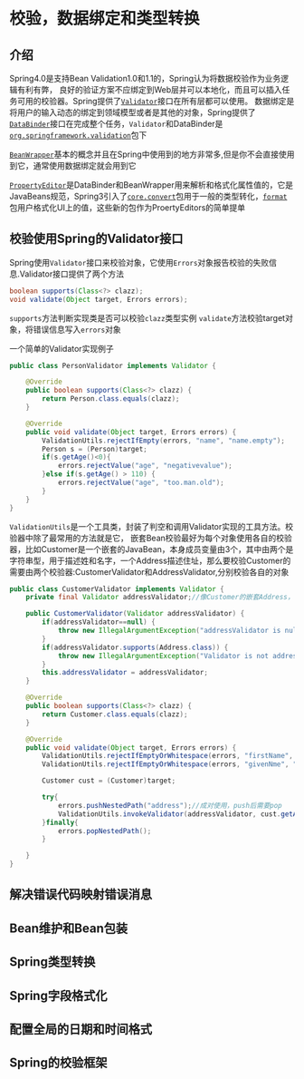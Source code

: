 # 校验，数据绑定和类型转换

## 介绍

Spring4.0是支持Bean Validation1.0和1.1的，Spring认为将数据校验作为业务逻辑有利有弊，  良好的验证方案不应绑定到Web层并可以本地化，而且可以插入任务可用的校验器。Spring提供了[`Validator`](https://docs.spring.io/spring/docs/4.3.19.RELEASE/javadoc-api/org/springframework/validation/Validator.html)接口在所有层都可以使用。
数据绑定是将用户的输入动态的绑定到领域模型或者是其他的对象，Spring提供了[`DataBinder`](https://docs.spring.io/spring/docs/4.3.19.RELEASE/javadoc-api/org/springframework/validation/DataBinder.html)接口在完成整个任务，`Validator`和DataBinder是[`org.springframework.validation`](https://docs.spring.io/spring/docs/4.3.19.RELEASE/javadoc-api/org/springframework/validation/package-summary.html)包下

[`BeanWrapper`](https://docs.spring.io/spring/docs/4.3.19.RELEASE/javadoc-api/org/springframework/beans/BeanWrapper.html)基本的概念并且在Spring中使用到的地方非常多,但是你不会直接使用到它，通常使用数据绑定就会用到它

[`PropertyEditor`](https://docs.oracle.com/javase/7/docs/api/java/beans/PropertyEditor.html)是DataBinder和BeanWrapper用来解析和格式化属性值的，它是JavaBeans规范，Spring3引入了[`core.convert`](https://docs.spring.io/spring/docs/4.3.19.RELEASE/javadoc-api/org/springframework/core/convert/package-summary.html)包用于一般的类型转化，[`format`](https://docs.spring.io/spring/docs/4.3.19.RELEASE/javadoc-api/org/springframework/format/package-summary.html)包用户格式化UI上的值，这些新的包作为ProertyEditors的简单提单

## 校验使用Spring的Validator接口

Spring使用`Validator`接口来校验对象，它使用`Errors`对象报告校验的失败信息.Validator接口提供了两个方法

```java
boolean supports(Class<?> clazz);
void validate(Object target, Errors errors);
```

`supports`方法判断实现类是否可以校验`clazz`类型实例
`validate`方法校验target对象，将错误信息写入`errors`对象

一个简单的Validator实现例子

```java
public class PersonValidator implements Validator {

    @Override
    public boolean supports(Class<?> clazz) {
        return Person.class.equals(clazz);
    }

    @Override
    public void validate(Object target, Errors errors) {
        ValidationUtils.rejectIfEmpty(errors, "name", "name.empty");
        Person s = (Person)target;
        if(s.getAge()<0){
            errors.rejectValue("age", "negativevalue");
        }else if(s.getAge() > 110) {
            errors.rejectValue("age", "too.man.old");
        }
    }
}
```

`ValidationUtils`是一个工具类，封装了判空和调用Validator实现的工具方法。校验器中除了最常用的方法就是它，
嵌套Bean校验最好为每个对象使用各自的校验器，比如Customer是一个嵌套的JavaBean，本身成员变量由3个，其中由两个是字符串型，用于描述姓和名字，一个Address描述住址，那么要校验Customer的需要由两个校验器:CustomerValidator和AddressValidator,分别校验各自的对象

```java
public class CustomerValidator implements Validator {
    private final Validator addressValidator;//像Customer的嵌套Address，它的校验也是嵌套的

    public CustomerValidator(Validator addressValidator) {
        if(addressValidator==null) {
            throw new IllegalArgumentException("addressValidator is null");
        }
        if(addressValidator.supports(Address.class)) {
            throw new IllegalArgumentException("Validator is not addressValidator ");
        }
        this.addressValidator = addressValidator;
    }

    @Override
    public boolean supports(Class<?> clazz) {
        return Customer.class.equals(clazz);
    }

    @Override
    public void validate(Object target, Errors errors) {
        ValidationUtils.rejectIfEmptyOrWhitespace(errors, "firstName", "firstName.empty");
        ValidationUtils.rejectIfEmptyOrWhitespace(errors, "givenNme", "givenNme.empty");

        Customer cust = (Customer)target;

        try{
            errors.pushNestedPath("address");//成对使用，push后需要pop
            ValidationUtils.invokeValidator(addressValidator, cust.getAddress(), errors);
        }finally{
            errors.popNestedPath();
        }

    }
}
```

## 解决错误代码映射错误消息

## Bean维护和Bean包装

## Spring类型转换

## Spring字段格式化

## 配置全局的日期和时间格式

## Spring的校验框架